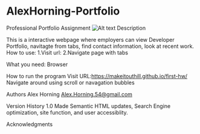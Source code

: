 # AlexHorning-Portfolio
Professional Portfolio Assignment
![Alt text](/assets/images/portfoloio-preview.png)
Description

This is a interactive webpage where employers can view Developer Portfolio, navitagte from tabs, find contact information, look at recent work. 
How to use:
1.Visit url:
2.Navigate page with tabs

What you need:
Browser

How to run the program Visit URL:https://makeitouthill.github.io/first-hw/ Navigate around using scroll or navagation bubbles

Authors Alex Horning Alex.Horning.54@gmail.com

Version History 1.0 Made Semantic HTML updates, Search Engine optimization, site function, and user accessiblity.

Acknowledgments